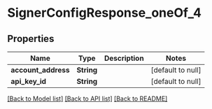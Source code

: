 # SignerConfigResponse_oneOf_4

## Properties

| Name                | Type       | Description | Notes             |
| ------------------- | ---------- | ----------- | ----------------- |
| **account_address** | **String** |             | [default to null] |
| **api_key_id**      | **String** |             | [default to null] |

[[Back to Model list]](../README.md#documentation-for-models) [[Back to API list]](../README.md#documentation-for-api-endpoints) [[Back to README]](../README.md)

